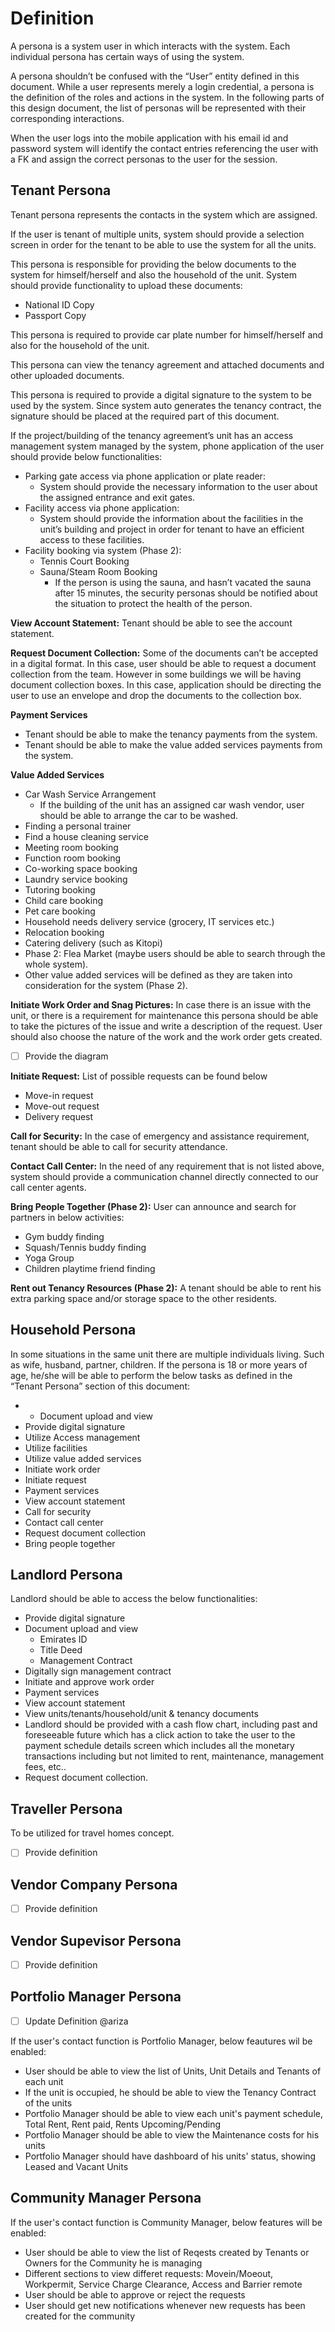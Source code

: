 # Definition

A persona is a system user in which interacts with the system. Each individual persona has certain ways of using the system. 

A persona shouldn’t be confused with the “User” entity defined in this document. While a user represents merely a login credential, a persona is the definition of the roles and actions in the system. In the following parts of this design document, the list of personas will be represented with their corresponding interactions.

When the user logs into the mobile application with his email id and password system will identify the contact entries referencing the user with a FK and assign the correct personas to the user for the session. 

## Tenant Persona
Tenant persona represents the contacts in the system which are assigned.

If the user is tenant of multiple units, system should provide a selection screen in order for the tenant to be able to use the system for all the units.

This persona is responsible for providing the below documents to the system for himself/herself and also the household of the unit. System should provide functionality to upload these documents:
* National ID Copy
* Passport Copy

This persona is required to provide car plate number for himself/herself and also for the household of the unit.

This persona can view the tenancy agreement and attached documents and other uploaded documents.

This persona is required to provide a digital signature to the system to be used by the system. Since system auto generates the tenancy contract, the signature should be placed at the required part of this document.

If the project/building of the tenancy agreement’s unit has an access management system managed by the system, phone application of the user should provide below functionalities:

* Parking gate access via phone application or plate reader:
  * System should provide the necessary information to the user about the assigned entrance and exit gates.
* Facility access via phone application:
  * System should provide the information about the facilities in the unit’s building and project in order for tenant to have an efficient access to these facilities.
* Facility booking via system (Phase 2):
  * Tennis Court Booking
  * Sauna/Steam Room Booking
    * If the person is using the sauna, and hasn’t vacated the sauna after 15 minutes, the security personas should be notified about the situation to protect the health of the person.

**View Account Statement:** Tenant should be able to see the account statement.

**Request Document Collection:** Some of the documents can’t be accepted in a digital format. In this case, user should be able to request a document collection from the team. However in some buildings we will be having document collection boxes. In this case, application should be directing the user to use an envelope and drop the documents to the collection box.

**Payment Services**
* Tenant should be able to make the tenancy payments from the system.
* Tenant should be able to make the value added services payments from the system.

**Value Added Services**
* Car Wash Service Arrangement
  * If the building of the unit has an assigned car wash vendor, user should be able to arrange the car to be washed.
* Finding a personal trainer
* Find a house cleaning service
* Meeting room booking
* Function room booking
* Co-working space booking
* Laundry service booking
* Tutoring booking
* Child care booking
* Pet care booking
* Household needs delivery service (grocery, IT services etc.)
* Relocation booking
* Catering delivery (such as Kitopi)
* Phase 2: Flea Market (maybe users should be able to search through the whole system).
* Other value added services will be defined as they are taken into consideration for the system (Phase 2).

**Initiate Work Order and Snag Pictures:** In case there is an issue with the unit, or there is a requirement for maintenance this persona should be able to take the pictures of the issue and write a description of the request. User should also choose the nature of the work and the work order gets created.

- [ ] Provide the diagram

**Initiate Request:** List of possible requests can be found below
* Move-in request
* Move-out request
* Delivery request

**Call for Security:** In the case of emergency and assistance requirement, tenant should be able to call for security attendance.

**Contact Call Center:** In the need of any requirement that is not listed above, system should provide a communication channel directly connected to our call center agents.

**Bring People Together (Phase 2):** User can announce and search for partners in below activities:
* Gym buddy finding
* Squash/Tennis buddy finding
* Yoga Group
* Children playtime friend finding

**Rent out Tenancy Resources (Phase 2):** A tenant should be able to rent his extra parking space and/or storage space to the other residents.

## Household Persona

In some situations in the same unit there are multiple individuals living. Such as wife, husband, partner, children. 
If the persona is 18 or more years of age, he/she will be able to perform the below tasks as defined in the “Tenant Persona” section of this document:
* * Document upload and view
* Provide digital signature
* Utilize Access management
* Utilize facilities
* Utilize value added services
* Initiate work order
* Initiate request
* Payment services
* View account statement
* Call for security
* Contact call center
* Request document collection
* Bring people together

## Landlord Persona
Landlord should be able to access the below functionalities:
* Provide digital signature
* Document upload and view
    * Emirates ID
    * Title Deed
    * Management Contract
* Digitally sign management contract
* Initiate and approve work order
* Payment services
* View account statement
* View units/tenants/household/unit & tenancy documents
* Landlord should be provided with a cash flow chart, including past and foreseeable future which has a click action to take the user to the payment schedule details screen which includes all the monetary transactions including but not limited to rent, maintenance, management fees, etc..
* Request document collection.

## Traveller Persona
To be utilized for travel homes concept.
- [ ] Provide definition

## Vendor Company Persona
- [ ] Provide definition

## Vendor Supevisor Persona
- [ ] Provide definition

## Portfolio Manager Persona
- [ ] Update Definition @ariza

If the user's contact function is Portfolio Manager, below feautures wil be enabled:

* User should be able to view the list of Units, Unit Details and Tenants of each unit
* If the unit is occupied, he should be able to view the Tenancy Contract of the units
* Portfolio Manager should be able to view each unit's payment schedule, Total Rent, Rent paid, Rents Upcoming/Pending
* Portfolio Manager should be able to view the Maintenance costs for his units
* Portfolio Manager should have dashboard of his units' status, showing Leased and Vacant Units

## Community Manager Persona

If the user's contact function is Community Manager, below features will be enabled:

* User should be able to view the list of Reqests created by Tenants or Owners for the Community he is managing
* Different sections to view differet requests: Movein/Moeout, Workpermit, Service Charge Clearance, Access and Barrier remote
* User should be able to approve or reject the requests
* User should get new notifications whenever new requests has been created for the community

